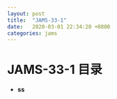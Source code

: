 ```yaml
---
layout: post
title:  "JAMS-33-1"
date:   2020-03-01 22:34:20 +0800
categories: jams
---
```


# JAMS-33-1 目录

- **ss**